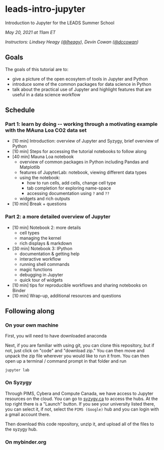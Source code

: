 # leads-intro-jupyter

Introduction to Jupyter for the LEADS Summer School 

_May 20, 2021 at 11am ET_

_Instructors: Lindsey Heagy ([@lheagy](https://github.com/lheagy)), Devin Cowan ([@dccowan](https://github.com/dccowan))_

## Goals
The goals of this tutorial are to:  
- give a picture of the open ecosytem of tools in Jupyter and Python
- introduce some of the common packages for data science in Python
- talk about the practical use of Jupyter and highlight features that are useful in a data science workflow

## Schedule

### Part 1: learn by doing -- working through a motivating example with the MAuna Loa CO2 data set
- [10 min] Introduction: overview of Jupyter and Syzygy, brief overview of Python
- [10 min] Steps for accessing the tutorial notebooks to follow along 
- [40 min] Mauna Loa notebook
    - overview of common packages in Python including Pandas and Matplotlib 
    - features of JupyterLab: notebook, viewing different data types
    - using the notebook: 
        - how to run cells, add cells, change cell type
        - tab completion for exploring name-space
        - accessing documentation using `?` and `??`
    - widgets and rich outputs 
- [10 min] Break + questions

### Part 2: a more detailed overview of Jupyter 
- [10 min] Notebook 2: more details 
    - cell types
    - managing the kernel
    - rich displays & markdown 
- [30 min] Notebook 3: IPython 
    - documentation & getting help 
    - interactive workflow 
    - running shell commands
    - magic functions 
    - debugging in Jupyter
    - quick tour of widgets
- [10 min] tips for reproducible workflows and sharing notebooks on Binder  
- [10 min] Wrap-up, additional resources and questions 

## Following along


### On your own machine 

First, you will need to have downloaded anaconda

Next, if you are familiar with using git, you can clone this repository, but if not, just click on "code" and "download zip." You can then move and unpack the zip file wherever you would like to run it from. You can then open up a terminal / command prompt in that folder and run 

```
jupyter lab
```

### On Syzygy 

Through PIMS, Cybera and Compute Canada, we have access to Jupyter resources on the cloud. You can go to [syzygy.ca](https://syzygy.ca/) to access the hubs. At the top right there is a "Launch" button. If you see your university listed there, you can select it, if not, select the `PIMS (Google)` hub and you can login with a gmail account there. 

Then download this code repository, unzip it, and upload all of the files to the syzygy hub. 

### On mybinder.org




